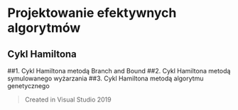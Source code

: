 # Projektowanie efektywnych algorytmów
## Cykl Hamiltona

##1. Cykl Hamiltona metodą Branch and Bound
##2. Cykl Hamiltona metodą symulowanego wyżarzania
##3. Cykl Hamiltona metodą algorytmu genetycznego

> Created in Visual Studio 2019
